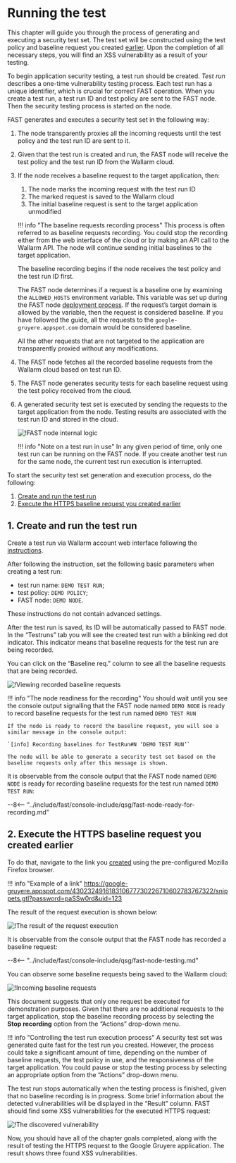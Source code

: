 [img-fast-node-internals]: ../../images/fast/qsg/en/test-run/18-qsg-fast-test-run-proxy-internals.png
[img-view-recording-cloud]: ../../images/fast/qsg/common/test-run/20-qsg-fast-test-run-baselines-recording.png
[img-request-exec-result]:  ../../images/fast/qsg/common/test-run/22-qsg-fast-test-run-gruyere-request.png
[img-incoming-baselines]:   ../../images/fast/qsg/common/test-run/23-qsg-fast-test-run-processing.png    
[img-xss-found]:            ../../images/fast/qsg/common/test-run/24-qsg-fast-test-run-vuln.png


[link-deployment]:          deployment.md
[link-wl-console]:          https://us1.my.wallarm.com
[link-previous-chapter]:    test-preparation.md
[link-create-tr-gui]:       ../operations/create-testrun.md#creating-a-test-run-via-web-interface

[anchor1]:  #1--create-and-run-the-test-run  
[anchor2]:  #2--execute-the-https-baseline-request-you-created-earlier 

    
    
#   Running the test

This chapter will guide you through the process of generating and executing a security test set. The test set will be constructed using the test policy and baseline request you created [earlier][link-previous-chapter]. Upon the completion of all necessary steps, you will find an XSS vulnerability as a result of your testing.

To begin application security testing, a test run should be created. *Test run* describes a one-time vulnerability testing process. Each test run has a unique identifier, which is crucial for correct FAST operation. When you create a test run, a test run ID and test policy are sent to the FAST node. Then the security testing process is started on the node.

FAST generates and executes a security test set in the following way:

1.  The node transparently proxies all the incoming requests until the test policy and the test run ID are sent to it.

2.  Given that the test run is created and run, the FAST node will receive the test policy and the test run ID from the Wallarm cloud.

3.  If the node receives a baseline request to the target application, then:
    1.  The node marks the incoming request with the test run ID
    2.  The marked request is saved to the Wallarm cloud
    3.  The initial baseline request is sent to the target application unmodified
    
    !!! info "The baseline requests recording process"
        This process is often referred to as baseline requests recording. You could stop the recording either from the web interface of the cloud or by making an API call to the Wallarm API. The node will continue sending initial baselines to the target application.
    
    The baseline recording begins if the node receives the test policy and the test run ID first.
    
    The FAST node determines if a request is a baseline one by examining the `ALLOWED_HOSTS` environment variable. This variable was set up during the FAST node [deployment process][link-deployment]. If the request’s target domain is allowed by the variable, then the request is considered baseline. If you have followed the guide, all the requests to the `google-gruyere.appspot.com` domain would be considered baseline.
    
    All the other requests that are not targeted to the application are transparently proxied without any modifications.

4.  The FAST node fetches all the recorded baseline requests from the Wallarm cloud based on test run ID.

5.  The FAST node generates security tests for each baseline request using the test policy received from the cloud.

6.  A generated security test set is executed by sending the requests to the target application from the node. Testing results are associated with the test run ID and stored in the cloud.

    ![!FAST node internal logic][img-fast-node-internals]

    !!! info "Note on a test run in use"
        In any given period of time, only one test run can be running on the FAST node. If you create another test run for the same node, the current test run execution is interrupted.
       
To start the security test set generation and execution process, do the following:

1.  [Create and run the test run][anchor1]
2.  [Execute the HTTPS baseline request you created earlier][anchor2]
    
##  1.  Create and run the test run  

Create a test run via Wallarm account web interface following the [instructions][link-create-tr-gui].

After following the instruction, set the following basic parameters when creating a test run:

* test run name: `DEMO TEST RUN`;
* test policy: `DEMO POLICY`;
* FAST node: `DEMO NODE`.

These instructions do not contain advanced settings.

After the test run is saved, its ID will be automatically passed to FAST node. In the “Testruns” tab you will see the created test run with a blinking red dot indicator. This indicator means that baseline requests for the test run are being recorded.

You can click on the “Baseline req.” column to see all the baseline requests that are being recorded.

![!Viewing recorded baseline requests][img-view-recording-cloud]

!!! info "The node readiness for the recording"
    You should wait until you see the console output signalling that the FAST node named `DEMO NODE` is ready to record baseline requests for the test run named `DEMO TEST RUN`
    
    If the node is ready to record the baseline request, you will see a similar message in the console output:
    
    `[info] Recording baselines for TestRun#N ‘DEMO TEST RUN’`
    
    The node will be able to generate a security test set based on the baseline requests only after this message is shown.	

It is observable from the console output that the FAST node named `DEMO NODE` is ready for recording baseline requests for the test run named `DEMO TEST RUN`:

--8<-- "../include/fast/console-include/qsg/fast-node-ready-for-recording.md"
    
    
##  2.  Execute the HTTPS baseline request you created earlier

To do that, navigate to the link you [created][link-previous-chapter] using the pre-configured Mozilla Firefox browser.

!!! info "Example of a link"
    <https://google-gruyere.appspot.com/430232491618310677730226710602783767322/snippets.gtl?password=paSSw0rd&uid=123>

The result of the request execution is shown below:

![!The result of the request execution][img-request-exec-result]

It is observable from the console output that the FAST node has recorded a baseline request:

--8<-- "../include/fast/console-include/qsg/fast-node-testing.md"

You can observe some baseline requests being saved to the Wallarm cloud:

![!Incoming baseline requests][img-incoming-baselines]

This document suggests that only one request be executed for demonstration purposes. Given that there are no additional requests to the target application, stop the baseline recording process by selecting the **Stop recording** option from the “Actions” drop-down menu.

!!! info "Controlling the test run execution process"
    A security test set was generated quite fast for the test run you created. However, the process could take a significant amount of time, depending on the number of baseline requests, the test policy in use, and the responsiveness of the target application. You could pause or stop the testing process by selecting an appropriate option from the “Actions” drop-down menu.

The test run stops automatically when the testing process is finished, given that no baseline recording is in progress. Some brief information about the detected vulnerabilities will be displayed in the “Result” column. FAST should find some XSS vulnerabilities for the executed HTTPS request:

![!The discovered vulnerability][img-xss-found]
    
Now, you should have all of the chapter goals completed, along with the result of testing the HTTPS request to the Google Gruyere application. The result shows three found XSS vulnerabilities.
    